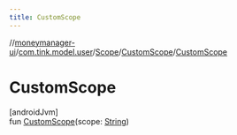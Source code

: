 ```yaml
---
title: CustomScope
---
```

//[moneymanager-ui](../../../../index.html)/[com.tink.model.user](../../index.html)/[Scope](../index.html)/[CustomScope](index.html)/[CustomScope](-custom-scope.html)



# CustomScope



[androidJvm]\
fun [CustomScope](-custom-scope.html)(scope: [String](https://kotlinlang.org/api/latest/jvm/stdlib/kotlin/-string/index.html))




